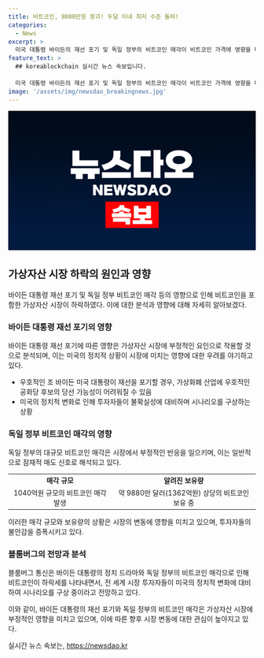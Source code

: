 ```yaml
---
title: 비트코인, 8000만원 붕괴! 두달 이내 최저 수준 돌파!
categories:
  - News
excerpt: >
  미국 대통령 바이든의 재선 포기 및 독일 정부의 비트코인 매각이 비트코인 가격에 영향을 미쳤다. 이로 인해 비트코인은 8000만원을 밑돌며 4.21% 하락하였고, 다른 가상자산들도 하락세를 보였다. 바이든의 재선 포기는 가상화폐 산업에 미치는 영향을 우려케 하며, 독일 정부의 대규모 비트코인 매각은 가격을 더욱 부추겼다. 이는 일반적으로 매도 신호로 해석되며, 이러한 상황은 투자자들에게 불안감을 야기시키고 있다.
feature_text: >
  ## koreablockchain 실시간 뉴스 속보입니다.

  미국 대통령 바이든의 재선 포기 및 독일 정부의 비트코인 매각이 비트코인 가격에 영향을 미쳤다. 이로 인해 비트코인은 8000만원을 밑돌며 4.21% 하락하였고, 다른 가상자산들도 하락세를 보였다. 바이든의 재선 포기는 가상화폐 산업에 미치는 영향을 우려케 하며, 독일 정부의 대규모 비트코인 매각은 가격을 더욱 부추겼다. 이는 일반적으로 매도 신호로 해석되며, 이러한 상황은 투자자들에게 불안감을 야기시키고 있다.
image: '/assets/img/newsdao_breakingnews.jpg'
---
```


<p><img src="/assets/img/newsdao_breakingnews.jpg" alt="koreablockchain 속보" /></p>

<h2 data-ke-size="size26">가상자산 시장 하락의 원인과 영향</h2>

<p data-ke-size="size16">바이든 대통령 재선 포기 및 독일 정부 비트코인 매각 등의 영향으로 인해 비트코인을 포함한 가상자산 시장이 하락하였다. 이에 대한 분석과 영향에 대해 자세히 알아보겠다.</p>

<h3><b>바이든 대통령 재선 포기의 영향</b></h3>

<p data-ke-size="size16">바이든 대통령 재선 포기에 따른 영향은 가상자산 시장에 부정적인 요인으로 작용할 것으로 분석되며, 이는 미국의 정치적 상황이 시장에 미치는 영향에 대한 우려를 야기하고 있다.</p>

<ul>
    <li>우호적인 조 바이든 미국 대통령이 재선을 포기할 경우, 가상화폐 산업에 우호적인 공화당 후보의 당선 가능성이 어려워질 수 있음</li>
    <li>미국의 정치적 변화로 인해 투자자들이 불확실성에 대비하며 시나리오를 구상하는 상황</li>
</ul>

<h3><b>독일 정부 비트코인 매각의 영향</b></h3>

<p data-ke-size="size16">독일 정부의 대규모 비트코인 매각은 시장에서 부정적인 반응을 일으키며, 이는 일반적으로 잠재적 매도 신호로 해석되고 있다.</p>

<table>
    <tr>
        <td style="text-align: center; height: 17px;"><b>매각 규모</b></td>
        <td style="text-align: center; height: 17px;"><b>알려진 보유량</b></td>
    </tr>
    <tr>
        <td style="text-align: center; height: 17px;">1040억원 규모의 비트코인 매각 발생</td>
        <td style="text-align: center; height: 17px;">약 9880만 달러(1362억원) 상당의 비트코인 보유 중</td>
    </tr>
</table>

<p data-ke-size="size16">이러한 매각 규모와 보유량의 상황은 시장의 변동에 영향을 미치고 있으며, 투자자들의 불안감을 증폭시키고 있다.</p>

<h3><b>블룸버그의 전망과 분석</b></h3>

<p data-ke-size="size16">블룸버그 통신은 바이든 대통령의 정치 드라마와 독일 정부의 비트코인 매각으로 인해 비트코인이 하락세를 나타내면서, 전 세계 시장 투자자들이 미국의 정치적 변화에 대비하여 시나리오를 구상 중이라고 전망하고 있다.</p>

<p>이와 같이, 바이든 대통령의 재선 포기와 독일 정부의 비트코인 매각은 가상자산 시장에 부정적인 영향을 미치고 있으며, 이에 따른 향후 시장 변동에 대한 관심이 높아지고 있다.</p>
실시간 뉴스 속보는, <a href="https://newsdao.kr" rel="dofollow">https://newsdao.kr</a>


